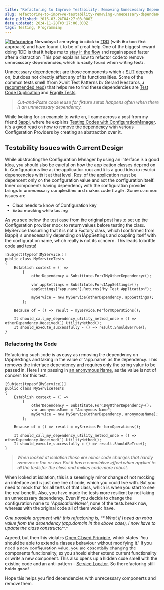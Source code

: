 ```yaml
---
title: "Refactoring to Improve Testability: Removing Unnecessary Dependencies"
slug: refactoring-to-improve-testability-removing-unnecessary-dependencies
date_published: 2016-03-28T04:27:03.000Z
date_updated: 2024-11-28T03:27:06.000Z
tags: Testing, Programming
---
```


[![Refactoring](__GHOST_URL__/content/images/refactoring.jpg)](https://unsplash.com/photos/5Ntkpxqt54Y)
Nowadays I am trying to stick to [TDD](http://butunclebob.com/ArticleS.UncleBob.TheThreeRulesOfTdd) (with the test first approach) and have found it to be of great help. One of the biggest reward doing TDD is that it helps me to [stay in the flow](https://vimeo.com/97419151) and regain speed faster after a distraction. This post explains how to refactor code to remove unnecessary dependencies, which is easily found when writing tests.

Unnecessary dependencies are those components which a [SUT](http://xunitpatterns.com/SUT.html) depends on, but does not directly affect any of its functionalities. Some of the common tests smell (from XUnit Test Patterns by Gerard Meszaros, [a recommended read](__GHOST_URL__/blog/language-agnostic-books-for-every-developer-2/)) that helps me to find these dependencies are [Test Code Duplication](http://xunitpatterns.com/Test%20Code%20Duplication.html) and [Fragile Tests](http://xunitpatterns.com/Fragile%20Test.html).

> *Cut-and-Paste code reuse for fixture setup happens often when there is an unnecessary dependency.*

While looking for an example to write on, I came across a post from my friend [Bappi](https://twitter.com/zpbappi), where he explains [Testing Codes with ConfigurationManager](http://zpbappi.com/testing-codes-with-configurationmanager-appsettings/). It's a good read on how to remove the dependency with various Configuration Providers by creating an abstraction over it.

## Testability Issues with Current Design

While abstracting the Configuration Manager by using an interface is a good idea, you should also be careful on how the application classes depend on it. Configurations live at the application root and it is a good idea to restrict dependencies with it at that level. Rest of the application must be dependent only on the configuration value and not the configuration itself. Inner components having dependency with the configuration provider brings in unnecessary complexities and makes code fragile. Some common issues are

- Class needs to know of Configuration key
- Extra mocking while testing

As you see below, the test case from the original post has to set up the Configuration provider mock to return values before testing the class. MyService (assuming that it is not a Factory class, which I confirmed from Bappi) is unnecessarily depending on IAppSettings and coupling itself with the configuration name, which really is not its concern. This leads to brittle code and tests!

    [Subject(typeof(MyService))]
    public class MyServiceTests
    {
        Establish context = () =>
            {
                otherDependency = Substitute.For<IMyOtherDependency>();
    
                var appSettings = Substitute.For<IAppSettings>();
                appSettings["app.name"].Returns("My Test Application");
    
                myService = new MyService(otherDependency, appSettings);
            };
    
        Because of = () => result = myService.PerformOperations();
    
        It should_call_my_dependency_utility_method_once = () => otherDependency.Received(1).UtilityMethod();
        It should_execute_successfully = () => result.ShouldBeTrue();
    }
    

### Refactoring the Code

Refactoring such code is as easy as removing the dependency on IAppSettings and taking in the value of 'app.name' as the dependency. This removes the interface dependency and requires only the string value to be passed in. Here I am passing in [an anonymous Name](https://blogs.msdn.microsoft.com/ploeh/2008/11/17/anonymous-variables/), as the value is not of concern for this test.

    [Subject(typeof(MyService))]
    public class MyServiceTests
    {
        Establish context = () =>
            {
                otherDependency = Substitute.For<IMyOtherDependency>();
                var anonymousName = "Anonymous Name";
                myService = new MyService(otherDependency, anonymousName);
            };
    
        Because of = () => result = myService.PerformOperations();
    
        It should_call_my_dependency_utility_method_once = () => otherDependency.Received(1).UtilityMethod();
        It should_execute_successfully = () => result.ShouldBeTrue();
    }
    

> *When looked at isolation these are minor code changes that hardly removes a line or two. But it has a cumulative effect when applied to all the tests for the class and makes code more robust.*

When looked at isolation, this is a seemingly minor change of not mocking an interface and is just one line of code, which you could live with. But you need to mock that for all tests of that class, which is when you start to see the real benefit. Also, you have made the tests more resilient by not taking an unnecessary dependency. Even if you decide to change the configuration name to '*ApplicationName*', none of the tests break now, whereas with the original code all of them would have.

*One possible argument with this refactoring is, ** What if I need an extra value from the dependency (app.domain in the above case), I now have to update the class constructor**.*

Agreed, but then this violates [Open Closed Principle](https://blog.8thlight.com/uncle-bob/2014/05/12/TheOpenClosedPrinciple.html), which states 'You should be able to extend a classes behaviour without modifying it.' If you need a new configuration value, you are essentially changing the components functionality, so you should either extend current functionality or write a new component. This also opens up a hidden code smell with the existing code and an anti-pattern - [Service Locator](http://blog.ploeh.dk/2010/02/03/ServiceLocatorisanAnti-Pattern/). So the refactoring still holds good!

Hope this helps you find dependencies with unnecessary components and remove them.
